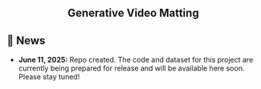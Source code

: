 <div align="center">
<div style="text-align: center;">
    <h2>Generative Video Matting</h2>
</div>
</div>

## 📢 News

- **June 11, 2025:** Repo created. The code and dataset for this project are currently being prepared for release and will be available here soon. Please stay tuned!
